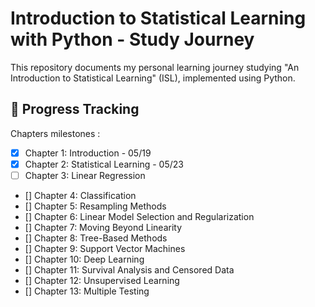 # Introduction to Statistical Learning with Python - Study Journey
This repository documents my personal learning journey studying "An Introduction to Statistical Learning" (ISL), implemented using Python.

## 📅 Progress Tracking

Chapters milestones :
- [x] Chapter 1: Introduction - 05/19
- [x] Chapter 2: Statistical Learning - 05/23
- [ ] Chapter 3: Linear Regression
- [] Chapter 4: Classification  
- [] Chapter 5: Resampling Methods
- [] Chapter 6: Linear Model Selection and Regularization 
- [] Chapter 7: Moving Beyond Linearity 
- [] Chapter 8: Tree-Based Methods 
- [] Chapter 9: Support Vector Machines
- [] Chapter 10: Deep Learning 
- [] Chapter 11: Survival Analysis and Censored Data 
- [] Chapter 12: Unsupervised Learning  
- [] Chapter 13: Multiple Testing 

